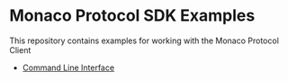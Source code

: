 # Monaco Protocol SDK Examples

This repository contains examples for working with the Monaco Protocol Client

- [Command Line Interface](./cli)
